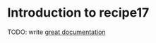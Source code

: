 # Introduction to recipe17

TODO: write [great documentation](http://jacobian.org/writing/what-to-write/)
